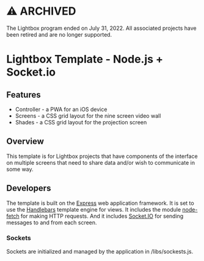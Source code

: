 # :warning: ARCHIVED

The Lightbox program ended on July 31, 2022. All associated projects have been retired and are no longer supported.


# Lightbox Template - Node.js + Socket.io

## Features

* Controller - a PWA for an iOS device 
* Screens - a CSS grid layout for the nine screen video wall 
* Shades - a CSS grid layout for the projection screen

## Overview

This template is for Lightbox projects that have components of the interface on multiple screens that need to share data and/or wish to communicate in some way.

## Developers

The template is built on the [Express](https://expressjs.com/) web application framework. It is set to use the [Handlebars](https://handlebarsjs.com) template engine for views. It includes the module [node-fetch](https://www.npmjs.com/package/node-fetch) for making HTTP requests. And it includes [Socket.IO](https://socket.io/) for sending messages to and from each screen.

### Sockets
Sockets are initialized and managed by the application in /libs/sockests.js.
